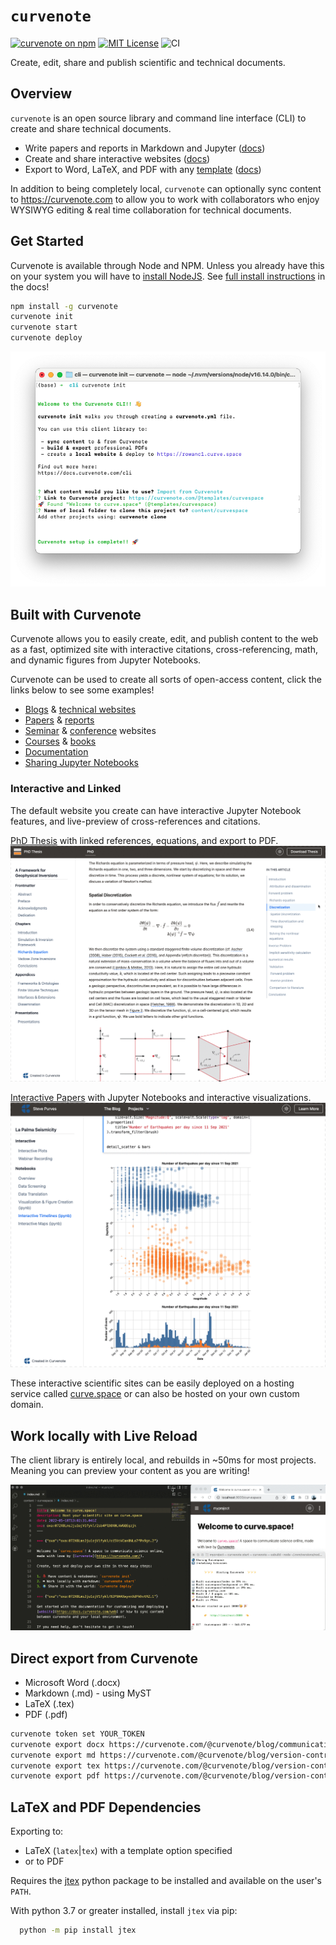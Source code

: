 # `curvenote`

[![curvenote on npm](https://img.shields.io/npm/v/curvenote.svg)](https://www.npmjs.com/package/curvenote)
[![MIT License](https://img.shields.io/badge/license-MIT-blue.svg)](https://github.com/curvenote/curvenotejs/blob/main/LICENSE)
![CI](https://github.com/curvenote/curvenotejs/workflows/CI/badge.svg)

Create, edit, share and publish scientific and technical documents.

## Overview

`curvenote` is an open source library and command line interface (CLI) to create and share technical documents.

* Write papers and reports in Markdown and Jupyter ([docs](https://docs.curvenote.com/cli))
* Create and share interactive websites ([docs](https://docs.curvenote.com/web))
* Export to Word, LaTeX, and PDF with any [template](https://github.com/curvenote/templates) ([docs](https://docs.curvenote.com/export))

In addition to being completely local, `curvenote` can optionally sync content to <https://curvenote.com> to allow you to work with collaborators who enjoy WYSIWYG editing & real time collaboration for technical documents.

## Get Started

Curvenote is available through Node and NPM. Unless you already have this on your system you will have to [install NodeJS](https://docs.curvenote.com/cli/installing-prerequisites). See [full install instructions](https://docs.curvenote.com/cli/installing) in the docs!

```bash
npm install -g curvenote
curvenote init
curvenote start
curvenote deploy
```

[![](images/cli-init.png)](https://docs.curvenote.com/web)

## Built with Curvenote

Curvenote allows you to easily create, edit, and publish content to the web as a fast, optimized site with interactive citations, cross-referencing, math, and dynamic figures from Jupyter Notebooks.

Curvenote can be used to create all sorts of open-access content, click the links below to see some examples!

* [Blogs](https://blog.curvenote.com/) & [technical websites](https://www.stevejpurves.com/blog)
* [Papers](https://www.stevejpurves.com/la-palma-earthquakes) & [reports](https://www.stevejpurves.com/computational-finance)
* [Seminar](https://seminars.simpeg.xyz/) & [conference](https://transform.softwareunderground.org/) websites
* [Courses](https://geosci-inversion.curve.space/inversion) & [books](https://climasoma.curve.space/)
* [Documentation](http://docs.curvenote.com/)
* [Sharing Jupyter Notebooks](https://jarmitage.curve.space/)

### Interactive and Linked

The default website you create can have interactive Jupyter Notebook features, and live-preview of cross-references and citations.

[PhD Thesis](https://phd.row1.ca/) with linked references, equations, and export to PDF.
[![](images/phd-simple.gif)](https://phd.row1.ca/)

[Interactive Papers](https://www.stevejpurves.com/la-palma-earthquakes/interactive-timelines-altair) with Jupyter Notebooks and interactive visualizations.
[![](images/web-interactive.gif)](https://www.stevejpurves.com/la-palma-earthquakes/interactive-timelines-altair)

These interactive scientific sites can be easily deployed on a hosting service called [curve.space](https://curve.space) or can also be hosted on your own custom domain.


## Work locally with Live Reload

The client library is entirely local, and rebuilds in ~50ms for most projects. Meaning you can preview your content as you are writing!

[![](images/live-reload.gif)](https://www.stevejpurves.com/la-palma-earthquakes/interactive-timelines-altair)

## Direct export from Curvenote

- Microsoft Word (.docx)
- Markdown (.md) - using MyST
- LaTeX (.tex)
- PDF (.pdf)

```bash
curvenote token set YOUR_TOKEN
curvenote export docx https://curvenote.com/@curvenote/blog/communicating-science communicating-science.docx
curvenote export md https://curvenote.com/@curvenote/blog/version-control-for-scientists version-control.md
curvenote export tex https://curvenote.com/@curvenote/blog/version-control-for-scientists version-control.tex -template plain_latex
curvenote export pdf https://curvenote.com/@curvenote/blog/version-control-for-scientists version-control.pdf -template arxiv_nips
```

## LaTeX and PDF Dependencies

Exporting to:

- LaTeX (`latex`|`tex`) with a template option specified
- or to PDF

Requires the [jtex](https://pypi.org/project/jtex/) python package to be installed and available on the user's `PATH`.

With python 3.7 or greater installed, install `jtex` via pip:

```bash
  python -m pip install jtex
```
